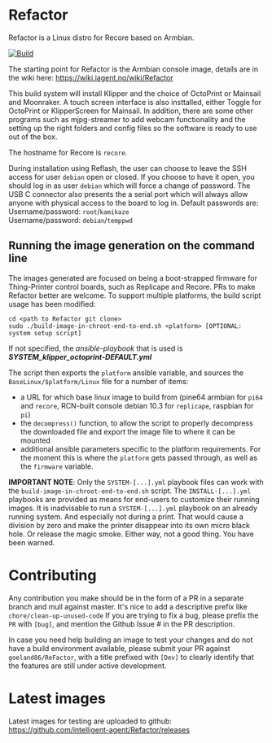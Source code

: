 # Refactor
Refactor is a Linux distro for Recore based on Armbian.

[![Build](https://github.com/intelligent-agent/Refactor/actions/workflows/main.yml/badge.svg)](https://github.com/intelligent-agent/Refactor/actions/workflows/main.yml)

The starting point for Refactor is the Armbian console image, details are in the wiki here:
https://wiki.iagent.no/wiki/Refactor

This build system will install Klipper and the choice of OctoPrint or Mainsail and Moonraker.
A touch screen interface is also insttalled, either Toggle for OctoPrint or KlipperScreen for Mainsail.
In addition, there are some other programs such as mjpg-streamer to add webcam functionality and the setting up the
right folders and config files so the software is ready to use out of the box.

The hostname for Recore is `recore`.

During installation using Reflash, the user can choose to leave the SSH access for user `debian` open or closed. If you choose to have it open, you should log in as user `debian` which will force a change of password. The USB C connector also presents the a serial port which will always allow anyone with physical access to the board to log in. Default passwords are:
Username/password: `root`/`kamikaze`  
Username/password: `debian`/`temppwd`  

## Running the image generation on the command line
The images generated are focused on being a boot-strapped firmware for Thing-Printer control boards, such as Replicape and Recore. PRs to make Refactor better are welcome. To support multiple platforms, the build script usage has been modified:
```
cd <path to Refactor git clone>
sudo ./build-image-in-chroot-end-to-end.sh <platform> [OPTIONAL: system setup script]
```
If not specified, the _ansible-playbook_ that is used is ___SYSTEM_klipper_octoprint-DEFAULT.yml___

The script then exports the `platform` ansible variable, and sources the `BaseLinux/$platform/Linux` file for a number of items:
* a URL for which base linux image to build from (pine64 armbian for `pi64` and `recore`, RCN-built console debian 10.3 for `replicape`, raspbian for `pi`)
* the `decompress()` function, to allow the script to properly decompress the downloaded file and export the image file to where it can be mounted
* additional ansible parameters specific to the platform requirements. For the moment this is where the `platform` gets passed through, as well as the `firmware` variable.

**IMPORTANT NOTE**: Only the `SYSTEM-[...].yml` playbook files can work with the `build-image-in-chroot-end-to-end.sh` script. The `INSTALL-[...].yml` playbooks are provided as means for end-users to customize their running images. It is inadvisable to run a `SYSTEM-[...].yml` playbook on an already running system. And especially not during a print. That would cause a division by zero and make the printer disappear into its own micro black hole. Or release the magic smoke. Either way, not a good thing. You have been warned.

# Contributing
Any contribution you make should be in the form of a PR in a separate branch and mull against master.
It's nice to add a descriptive prefix like `chore/clean-up-unused-code`
If you are trying to fix a bug, please prefix the `PR` with `[bug]`, and mention the Github Issue # in the PR description.

In case you need help building an image to test your changes and do not have a build environment available, please submit your PR against `goeland86/ReFactor`, with a title prefixed with `[Dev]` to clearly identify that the features are still under active development.

# Latest images
Latest images for testing are uploaded to github: https://github.com/intelligent-agent/Refactor/releases
